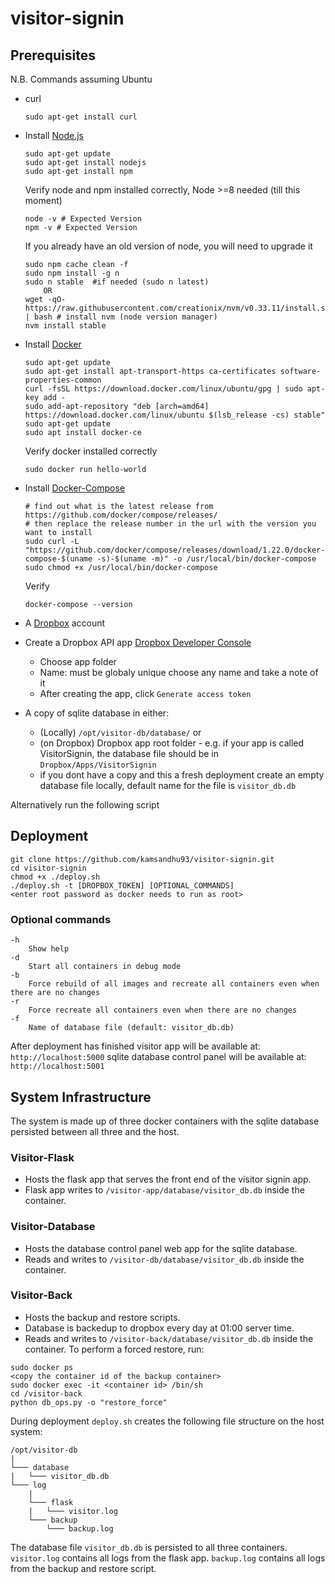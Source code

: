 # visitor-signin

## Prerequisites
N.B. Commands assuming Ubuntu
 - curl
    ```
    sudo apt-get install curl
    ```
 - Install [Node.js](https://nodejs.org/en/download/)
    ```
    sudo apt-get update
    sudo apt-get install nodejs
    sudo apt-get install npm
    ```
    Verify node and npm installed correctly, Node >=8 needed (till this moment)
    ```
    node -v # Expected Version 
    npm -v # Expected Version
    ```
    If you already have an old version of node, you will need to upgrade it
    ```
    sudo npm cache clean -f
    sudo npm install -g n
    sudo n stable  #if needed (sudo n latest)
        OR
    wget -qO- https://raw.githubusercontent.com/creationix/nvm/v0.33.11/install.sh | bash # install nvm (node version manager)
    nvm install stable
    ```
 - Install [Docker](https://docs.docker.com/install/)
    ```
    sudo apt-get update
    sudo apt-get install apt-transport-https ca-certificates software-properties-common
    curl -fsSL https://download.docker.com/linux/ubuntu/gpg | sudo apt-key add -
    sudo add-apt-repository "deb [arch=amd64] https://download.docker.com/linux/ubuntu $(lsb_release -cs) stable"
    sudo apt-get update
    sudo apt install docker-ce
    ```
    Verify docker installed correctly
    ```
    sudo docker run hello-world
    ```
 - Install [Docker-Compose](https://docs.docker.com/compose/install/)
    
    ```
    # find out what is the latest release from https://github.com/docker/compose/releases/ 
    # then replace the release number in the url with the version you want to install
    sudo curl -L "https://github.com/docker/compose/releases/download/1.22.0/docker-compose-$(uname -s)-$(uname -m)" -o /usr/local/bin/docker-compose
    sudo chmod +x /usr/local/bin/docker-compose
    ```
    Verify
    ```
    docker-compose --version
    ```
 - A [Dropbox](https://www.dropbox.com) account
 - Create a Dropbox API app [Dropbox Developer Console](https://www.dropbox.com/developers/apps)
    - Choose app folder
    - Name: must be globaly unique choose any name and take a note of it
    - After creating the app, click `Generate access token`
 - A copy of sqlite database in either:
   - (Locally) `/opt/visitor-db/database/` or
   - (on Dropbox) Dropbox app root folder - e.g. if your app is called VisitorSignin, the database file should be in `Dropbox/Apps/VisitorSignin`
   - if you dont have a copy and this a fresh deployment create an empty database file locally, default name for the file is `visitor_db.db`

Alternatively run the following script


## Deployment
 ```
 git clone https://github.com/kamsandhu93/visitor-signin.git
 cd visitor-signin
 chmod +x ./deploy.sh
 ./deploy.sh -t [DROPBOX_TOKEN] [OPTIONAL_COMMANDS]
 <enter root password as docker needs to run as root>
 ```

### Optional commands
```
-h
    Show help
-d
    Start all containers in debug mode
-b
    Force rebuild of all images and recreate all containers even when there are no changes
-r
    Force recreate all containers even when there are no changes
-f
    Name of database file (default: visitor_db.db)
```

After deployment has finished
visitor app will be available at: `http://localhost:5000`
sqlite database control panel will be available at: `http://localhost:5001`

## System Infrastructure
The system is made up of three docker containers with the sqlite database persisted between all three and the host.

### Visitor-Flask
 - Hosts the flask app that serves the front end of the visitor signin app.
 - Flask app writes to `/visitor-app/database/visitor_db.db` inside the container.

### Visitor-Database
 - Hosts the database control panel web app for the sqlite database.
 - Reads and writes to `/visitor-db/database/visitor_db.db` inside the container.

### Visitor-Back
 - Hosts the backup and restore scripts.
 - Database is backedup to dropbox every day at 01:00 server time.
 - Reads and writes to `/visitor-back/database/visitor_db.db` inside the container.
To perform a forced restore, run:
```
sudo docker ps
<copy the container id of the backup container>
sudo docker exec -it <container id> /bin/sh
cd /visitor-back
python db_ops.py -o "restore_force"
```

During deployment `deploy.sh` creates the following file structure on the host system:
```
/opt/visitor-db
|
└─── database
|   └─── visitor_db.db
└─── log
    |
    └─── flask
    |   └─── visitor.log
    └─── backup
        └─── backup.log
```
The database file `visitor_db.db` is persisted to all three containers.
`visitor.log` contains all logs from the flask app.
`backup.log` contains all logs from the backup and restore script.
